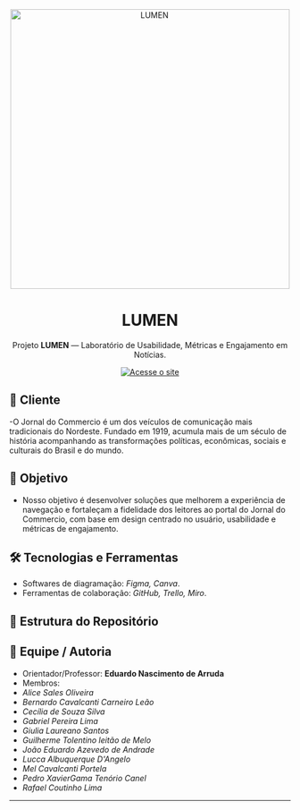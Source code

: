 <div align="center">

  <img src="https://github.com/user-attachments/assets/dd006acb-f669-4065-9296-02432109d28c"  alt="LUMEN" width="500">

  <h1>LUMEN</h1>

  <p>
    Projeto <strong>LUMEN</strong> — Laboratório de Usabilidade, Métricas e Engajamento em Notícias.
  </p>

  <a href="https://sites.google.com/cesar.school/lumen/home" target="_blank">
    <img src="https://img.shields.io/badge/ACESSE%20O%20SITE-00cc00?style=for-the-badge&logoColor=white" alt="Acesse o site">
  </a>

</div>



## 📰 Cliente  

-O Jornal do Commercio é um dos veículos de comunicação mais tradicionais do Nordeste. Fundado em 1919, acumula mais de um século de história acompanhando as transformações políticas, econômicas, sociais e culturais do Brasil e do mundo.

## 🎯 Objetivo  

- Nosso objetivo é desenvolver soluções que melhorem a experiência de navegação e fortaleçam a fidelidade dos leitores ao portal do Jornal do Commercio, com base em design centrado no usuário, usabilidade e métricas de engajamento.

## 🛠️ Tecnologias e Ferramentas 
- Softwares de diagramação: *Figma, Canva*.  
- Ferramentas de colaboração: *GitHub, Trello, Miro*.  

## 📂 Estrutura do Repositório  

## 👥 Equipe / Autoria   

- Orientador/Professor: **Eduardo Nascimento de Arruda**  
- Membros:
- *Alice Sales Oliveira*
- *Bernardo Cavalcanti Carneiro Leão*
- *Cecília de Souza Silva*
- *Gabriel Pereira Lima*
- *Giulia Laureano Santos*
- *Guilherme Tolentino leitão de Melo*
- *João Eduardo Azevedo de Andrade*
- *Lucca Albuquerque D'Angelo*
- *Mel Cavalcanti Portela*
- *Pedro XavierGama Tenório Canel*
- *Rafael Coutinho Lima*            
---
